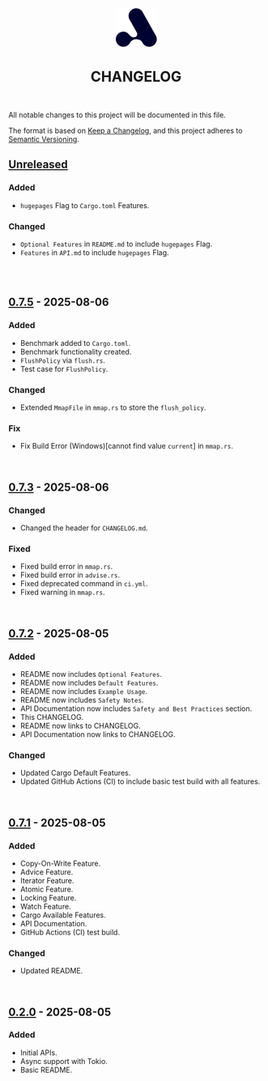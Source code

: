 <div align="center">
    <picture>
        <source media="(prefers-color-scheme: dark)" srcset="https://raw.githubusercontent.com/asotex/.github/refs/heads/main/media/asotex-icon-white.png">
        <img width="81px" alt="Asotex brand logo, featuring the Asotex A-Icon, followed by the word Asotex." src="https://raw.githubusercontent.com/asotex/.github/refs/heads/main/media/asotex-icon-dark.png">
    </picture>
    <h1>CHANGELOG</h1>
</div>
<br>

All notable changes to this project will be documented in this file.  

The format is based on [Keep a Changelog](https://keepachangelog.com/en/1.1.0/),
and this project adheres to [Semantic Versioning](https://semver.org/spec/v2.0.0.html).


## [Unreleased]

### Added
- `hugepages` Flag to `Cargo.toml` Features.

### Changed
- `Optional Features` in `README.md` to include `hugepages` Flag.
- `Features` in `API.md` to include `hugepages` Flag.



<br>


<!-- VERSION: 0.8.0
## [0.8.0] - 2025-08-06
 -->



<br>


<!-- VERSION: 0.7.5 -->
## [0.7.5] - 2025-08-06

### Added
- Benchmark added to `Cargo.toml`.
- Benchmark functionality created.
- `FlushPolicy` via `flush.rs`.
- Test case for `FlushPolicy`.

### Changed
- Extended `MmapFile` in `mmap.rs` to store the `flush_policy`.

### Fix
 - Fix Build Error (Windows)[cannot find value `current`] in `mmap.rs`.

<br>


<!-- VERSION: 0.7.3 -->
## [0.7.3] - 2025-08-06

### Changed
- Changed the header for `CHANGELOG.md`.

### Fixed
- Fixed build error in `mmap.rs`.
- Fixed build error in `advise.rs`.
- Fixed deprecated command in `ci.yml`.
- Fixed warning in `mmap.rs`.

<br>

<!-- VERSION: 0.7.2 -->
## [0.7.2] - 2025-08-05

### Added
- README now includes `Optional Features`.
- README now includes `Default Features`.
- README now includes `Example Usage`.
- README now includes `Safety Notes`.
- API Documentation now includes `Safety and Best Practices` section.
- This CHANGELOG.
- README now links to CHANGELOG.
- API Documentation now links to CHANGELOG.

### Changed
- Updated Cargo Default Features.
- Updated GitHub Actions (CI) to include basic test build with all features.

<br>

<!-- VERSION: 0.7.1 -->
## [0.7.1] - 2025-08-05

### Added
- Copy-On-Write Feature.
- Advice Feature.
- Iterator Feature.
- Atomic Feature.
- Locking Feature.
- Watch Feature.
- Cargo Available Features.
- API Documentation.
- GitHub Actions (CI) test build.

### Changed
- Updated README.

<br>

<!-- VERSION: 0.2.0 -->
## [0.2.0] - 2025-08-05

### Added
- Initial APIs.
- Async support with Tokio.
- Basic README.


<!-- LINK REFERENCE -->
[unreleased]: https://github.com/asotex/mmap-io/compare/v0.7.3...HEAD

[0.8.1]: https://github.com/asotex/mmap-io/compare/v0.8.0...v0.8.1
[0.8.0]: https://github.com/asotex/mmap-io/compare/v0.7.5...v0.8.0
[0.7.5]: https://github.com/asotex/mmap-io/compare/v0.7.3...v0.7.5

[0.7.3]: https://github.com/asotex/mmap-io/compare/v0.7.2...v0.7.3
[0.7.2]: https://github.com/asotex/mmap-io/compare/0.7.1...v0.7.2
[0.7.1]: https://github.com/asotex/mmap-io/compare/0.2.0...0.7.1
[0.2.0]: https://github.com/asotex/mmap-io/releases/tag/0.2.0